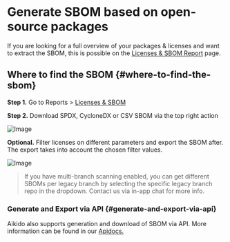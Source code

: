 # Generate SBOM based on open-source packages

If you are looking for a full overview of your packages & licenses and want to extract the SBOM, this is possible on the [Licenses & SBOM Report](https://app.aikido.dev/licenses) page.

## Where to find the SBOM {#where-to-find-the-sbom}

**Step 1.** Go to Reports &gt; [Licenses & SBOM](https://app.aikido.dev/licenses)

**Step 2.** Download SPDX, CycloneDX  or CSV SBOM via the top right action

![Image](https://ucarecdn.com/74772dd0-d436-4829-9063-800bb19bb697/)

**Optional.** Filter licenses on different parameters and export the SBOM after. The export takes into account the chosen filter values.

![Image](https://ucarecdn.com/b57e32eb-c238-4d10-9009-4645493f305b/)

> If you have multi-branch scanning enabled, you can get different SBOMs per legacy branch by selecting the specific legacy branch repo in the dropdown. Contact us via in-app chat for more info.

### Generate and Export via API {#generate-and-export-via-api}

Aikido also supports generation and download of SBOM via API. More information can be found in our [Apidocs.](https://apidocs.aikido.dev/reference/exportcoderepolicenses)